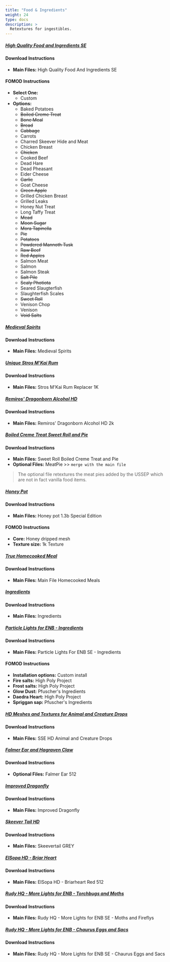 ```yaml
---
title: "Food & Ingredients"
weight: 24
type: docs
description: >
  Retextures for ingestibles.
---
```


##### [High Quality Food and Ingredients SE](https://www.nexusmods.com/skyrimspecialedition/mods/10897?tab=files)

#### Download Instructions

* **Main Files:** High Quality Food And Ingredients SE

#### FOMOD Instructions

* **Select One:**
  * Custom
* **Options:**
  * Baked Potatoes
  * ~~Boiled Creme Treat~~
  * ~~Bone Meal~~
  * ~~Bread~~
  * ~~Cabbage~~
  * Carrots
  * Charred Skeever Hide and Meat
  * Chicken Breast
  * ~~Chicken~~
  * Cooked Beef
  * Dead Hare
  * Dead Pheasant
  * Eider Cheese
  * ~~Garlic~~
  * Goat Cheese
  * ~~Green Apple~~
  * Grilled Chicken Breast
  * Grilled Leaks
  * Honey Nut Treat
  * Long Taffy Treat
  * ~~Mead~~
  * ~~Moon Sugar~~
  * ~~Mora Tapinella~~
  * ~~Pie~~
  * ~~Potatoes~~
  * ~~Powdered Mannoth Tusk~~
  * ~~Raw Beef~~
  * ~~Red Apples~~
  * Salmon Meat
  * Salmon
  * Salmon Steak
  * ~~Salt Pile~~
  * ~~Scaly Photiota~~
  * Seared Slaugterfish
  * Slaughterfish Scales
  * ~~Sweet Roll~~
  * Venison Chop
  * Venison
  * ~~Void Salts~~

##### [Medieval Spirits](https://www.nexusmods.com/skyrimspecialedition/mods/24243?tab=files)

#### Download Instructions

* **Main Files:** Medieval Spirits

##### [Unique Stros M'Kai Rum](https://www.nexusmods.com/skyrimspecialedition/mods/43830?tab=files)

#### Download Instructions

- **Main Files:** Stros M'Kai Rum Replacer 1K

##### [Remiros' Dragonborn Alcohol HD](https://www.nexusmods.com/skyrimspecialedition/mods/41972?tab=files)

#### Download Instructions

* **Main Files:** Remiros' Dragonborn Alcohol HD 2k

##### [Boiled Creme Treat Sweet Roll and Pie](https://www.nexusmods.com/skyrimspecialedition/mods/9034?tab=files)

#### Download Instructions

* **Main Files:** Sweet Roll Boiled Creme Treat and Pie
* **Optional Files:** MeatPie >> `merge with the main file`

> The optional file retextures the meat pies added by the USSEP which are not in fact vanilla food items.

##### [Honey Pot](https://www.nexusmods.com/skyrimspecialedition/mods/3036?tab=files)

#### Download Instructions

* **Main Files:** Honey pot 1.3b Special Edition

#### FOMOD Instructions

* **Core:** Honey dripped mesh
* **Texture size:** 1k Texture

##### [True Homecooked Meal](https://www.nexusmods.com/skyrimspecialedition/mods/33785?tab=files)

#### Download Instructions

* **Main Files:** Main File Homecooked Meals

##### [Ingredients](https://www.nexusmods.com/skyrimspecialedition/mods/40777?tab=files)

#### Download Instructions

- **Main Files:** Ingredients

##### [Particle Lights for ENB - Ingredients](https://www.nexusmods.com/skyrimspecialedition/mods/44022?tab=files)

#### Download Instructions

- **Main Files:** Particle Lights For ENB SE - Ingredients

#### FOMOD Instructions

- **Installation options:** Custom install
- **Fire salts:** High Poly Project
- **Frost salts:** High Poly Project
- **Glow Dust:** Pfuscher's Ingredients
- **Daedra Heart:** High Poly Project
- **Spriggan sap:** Pfuscher's Ingredients

##### [HD Meshes and Textures for Animal and Creature Drops](https://www.nexusmods.com/skyrimspecialedition/mods/33791?tab=files)

#### Download Instructions

* **Main Files:** SSE HD Animal and Creature Drops

##### [Falmer Ear and Hagraven Claw](https://www.nexusmods.com/skyrim/mods/74792?tab=files)

#### Download Instructions

* **Optional Files:** Falmer Ear 512

##### [Improved Dragonfly](https://www.nexusmods.com/skyrimspecialedition/mods/34159?tab=files)

#### Download Instructions

* **Main Files:** Improved Dragonfly

##### [Skeever Tail HD](https://www.nexusmods.com/skyrimspecialedition/mods/25319?tab=files)

#### Download Instructions

- **Main Files:** Skeevertail GREY

##### [ElSopa HD - Briar Heart](https://www.nexusmods.com/skyrimspecialedition/mods/27983?tab=files)

#### Download Instructions

* **Main Files:** ElSopa HD - Briarheart Red 512

##### [Rudy HQ - More Lights for ENB - Torchbugs and Moths](https://www.nexusmods.com/skyrimspecialedition/mods/22819?tab=files)

#### Download Instructions

* **Main Files:** Rudy HQ - More Lights for ENB SE - Moths and Fireflys

##### [Rudy HQ - More Lights for ENB - Chaurus Eggs and Sacs](https://www.nexusmods.com/skyrimspecialedition/mods/22705?tab=files)

#### Download Instructions

* **Main Files:** Rudy HQ - More Lights for ENB SE - Chaurus Eggs and Sacs